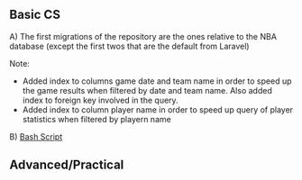 ## Basic CS

A) The first migrations of the repository are the ones relative to the NBA database (except the first twos that are the default from Laravel)

Note:
- Added index to columns game date and team name in order to speed up the game results when filtered by date and team name. Also added index to foreign key involved in the query.
- Added index to column player name in order to speed up query of player statistics when filtered by playern name

B) [Bash Script](/script.sh)

## Advanced/Practical

